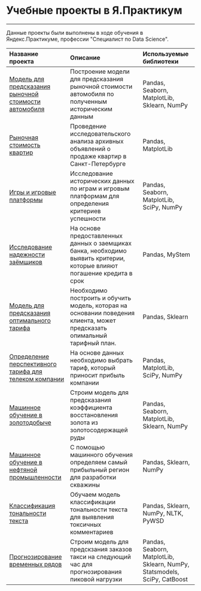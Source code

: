 # Учебные проекты в Я.Практикум
------------------------------------------

Данные проекты были выполнены в ходе обучения в Яндекс.Практикуме, профессии "Специалист по Data Science".


| Название проекта       | Описание                                         | Используемые библиотеки |
|:-----------------------|:-------------------------------------------------|:------------------------|
|[Модель для предсказания рыночной стоимости автомобиля](https://github.com/AnnaIsamova/Y.PraktikumProjects/tree/master/autos)| Построение модели для предсказания рыночной стоимости автомобиля по полученным историческим данным| Pandas, Seaborn, MatplotLib, Sklearn, NumPy|    
|[Рыночная стоимость квартир](https://github.com/AnnaIsamova/Y.PraktikumProjects/tree/master/estate_value)| Проведение исследовательского анализа архивных объявлений о продаже квартир в Санкт-Петербурге| Pandas, MatplotLib|
|[Игры и игровые платформы](https://github.com/AnnaIsamova/Y.PraktikumProjects/tree/master/computer_games)| Исследование исторических данных по играм и игровым платформам для определения критериев успешности| Pandas, Seaborn, MatplotLib, SciPy, NumPy|
|[Исследование надежности заёмщиков](https://github.com/AnnaIsamova/Y.PraktikumProjects/tree/master/Borrowers)| На основе предоставленных данных о заемщиках банка, необходимо выявить критерии, которые влияют погашение кредита в срок| Pandas, MyStem|
|[Модель для предсказания оптимального тарифа](https://github.com/AnnaIsamova/Y.PraktikumProjects/tree/master/ML_for_telecom)|Необходимо построить и обучить модель, которая на основании поведения клиента, может предсказать опимальный тарифный план.|Pandas, Sklearn|
|[Определение перспективного тарифа для телеком компании](https://github.com/AnnaIsamova/Y.PraktikumProjects/tree/master/Telecom)|На основе данных необходимо выбрать тариф, который приносит прибыль компании| Pandas, MatplotLib, SciPy, NumPy|
|[Машинное обучение в золотодобыче](https://github.com/AnnaIsamova/Y.PraktikumProjects/tree/master/Gold%20processing)|Строим модель для предсказания коэффициента восстановления золота из золотосодержащей руды|Pandas, Seaborn, MatplotLib, Sklearn, NumPy|
|[Машинное обучение в нефтяной промышленности](https://github.com/AnnaIsamova/Y.PraktikumProjects/tree/master/Oil%20wells)| С помощью машинного обучения определяем самый прибыльный регион для разработки скважины| Pandas, Sklearn, NumPy|
|[Классификация тональности текста](https://github.com/AnnaIsamova/Y.PraktikumProjects/tree/master/nlp)| Обучаем модель классификации тональности текста для выявления токсичных комментариев|Pandas, Sklearn, NumPy, NLTK, PyWSD|
|[Прогнозирование временных рядов](https://github.com/AnnaIsamova/Y.PraktikumProjects/tree/master/time_series)| Строим модель для предскзания заказов такси на следующий час для прогнозирования пиковой нагрузки| Pandas, Seaborn, MatplotLib, Sklearn, NumPy, Statsmodels, SciPy, CatBoost|





